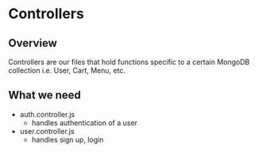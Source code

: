 # Controllers

## Overview
Controllers are our files that hold functions specific to a certain MongoDB collection i.e. User, Cart, Menu, etc.

## What we need
- auth.controller.js
  - handles authentication of a user
- user.controller.js
  - handles sign up, login